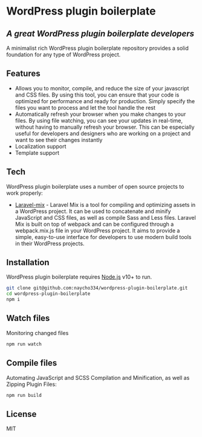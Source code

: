 # WordPress plugin boilerplate
## _A great WordPress plugin boilerplate developers_

A minimalist rich WordPress plugin boilerplate repository provides a solid foundation for any type of WordPress project.

## Features

- Allows you to monitor, compile, and reduce the size of your javascript and CSS files. By using this tool, you can ensure that your code is optimized for performance and ready for production. Simply specify the files you want to process and let the tool handle the rest
- Automatically refresh your browser when you make changes to your files. By using file watching, you can see your updates in real-time, without having to manually refresh your browser. This can be especially useful for developers and designers who are working on a project and want to see their changes instantly
- Localization support
- Template support

## Tech

WordPress plugin boilerplate uses a number of open source projects to work properly:

- [Laravel-mix](https://github.com/laravel-mix/laravel-mix) - Laravel Mix is a tool for compiling and optimizing assets in a WordPress project. It can be used to concatenate and minify JavaScript and CSS files, as well as compile Sass and Less files. Laravel Mix is built on top of webpack and can be configured through a webpack.mix.js file in your WordPress project. It aims to provide a simple, easy-to-use interface for developers to use modern build tools in their WordPress projects.

## Installation

WordPress plugin boilerplate requires [Node.js](https://nodejs.org/) v10+ to run.

```sh
git clone git@github.com:naycho334/wordpress-plugin-boilerplate.git
cd wordpress-plugin-boilerplate
npm i
```

## Watch files 

Monitoring changed files

```sh
npm run watch
```
## Compile files

Automating JavaScript and SCSS Compilation and Minification, as well as Zipping Plugin Files:

```sh
npm run build
```

## License

MIT